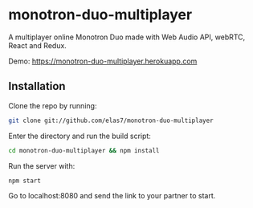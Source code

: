 monotron-duo-multiplayer
===========

A multiplayer online Monotron Duo made with Web Audio API, webRTC, React and Redux.

Demo: https://monotron-duo-multiplayer.herokuapp.com

Installation
----------------------------

Clone the repo by running:

```bash
git clone git://github.com/elas7/monotron-duo-multiplayer
```

Enter the directory and run the build script:
```bash
cd monotron-duo-multiplayer && npm install
```

Run the server with:
```bash
npm start
```

Go to localhost:8080 and send the link to your partner to start.
